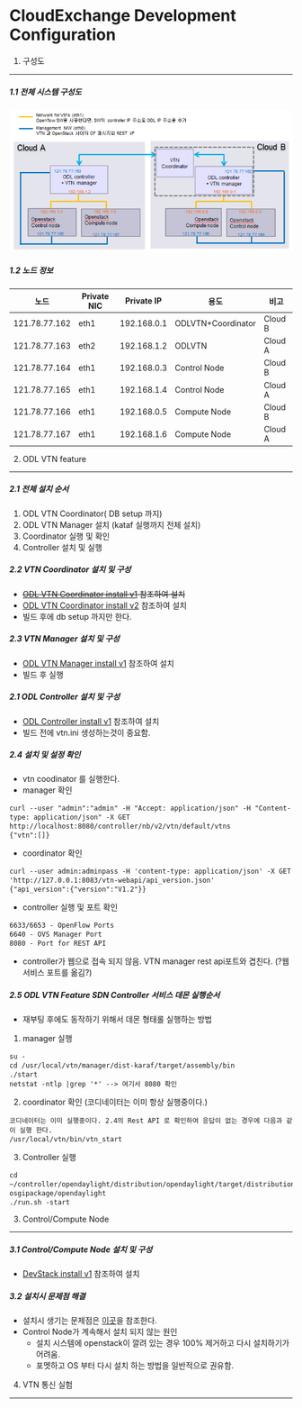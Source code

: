 CloudExchange Development Configuration 
=========================================

1. 구성도
---------

##### 1.1 전체 시스템 구성도
![CloudeExBP](https://github.com/KyongI/cloudexchange/blob/master/heat/CloudExBluePrint.png)

##### 1.2 노드 정보

| 노드        | Private NIC | Private IP | 용도              | 비고    |
|-------------|-------------|------------|-------------------|---------| 
|121.78.77.162|eth1         |192.168.0.1 |ODLVTN+Coordinator | Cloud B |
|121.78.77.163|eth2         |192.168.1.2 |ODLVTN             | Cloud A |
|121.78.77.164|eth1         |192.168.0.3 |Control Node       | Cloud B |
|121.78.77.165|eth1         |192.168.1.4 |Control Node       | Cloud A |
|121.78.77.166|eth1         |192.168.0.5 |Compute Node       | Cloud B |
|121.78.77.167|eth1         |192.168.1.6 |Compute Node       | Cloud A |

2. ODL VTN feature 
----------------------
##### 2.1 전체 설치 순서 
1.  ODL VTN Coordinator( DB setup 까지)
2.  ODL VTN Manager 설치 (kataf 실행까지 전체 설치)
3.  Coordinator 실행 및 확인
4.  Controller 설치 및 실행

##### 2.2 VTN Coordinator 설치 및 구성
- <strike>[ODL VTN Coordinator install v1](https://github.com/KyongI/cloudexchange/blob/master/vtn/ODL_VTNCoordinator_install_v1.md) 참조하여 설치</strike>
- [ODL VTN Coordinator install v2](https://github.com/KyongI/cloudexchange/blob/master/vtn/ODL_VTNCoordinator_install_v2.md) 참조하여 설치
- 빌드 후에 db setup 까지만 한다. 

##### 2.3 VTN Manager 설치 및 구성
- [ODL VTN Manager install v1](https://github.com/KyongI/cloudexchange/blob/master/vtn/ODL_VTNManager_install_v1.md) 참조하여 설치 
- 빌드 후 실행

##### 2.1 ODL Controller 설치 및 구성
- [ODL Controller install v1](https://github.com/KyongI/cloudexchange/blob/master/vtn/ODL_Controller_install_v1.md) 참조하여 설치
- 빌드 전에 vtn.ini 생성하는것이 중요함.

##### 2.4 설치 및 설정 확인 
- vtn coodinator 를 실행한다. 
- manager 확인
```
curl --user "admin":"admin" -H "Accept: application/json" -H "Content-type: application/json" -X GET http://localhost:8080/controller/nb/v2/vtn/default/vtns                          
{"vtn":[]}
```
- coordinator 확인
```
curl --user admin:adminpass -H 'content-type: application/json' -X GET 'http://127.0.0.1:8083/vtn-webapi/api_version.json'  
{"api_version":{"version":"V1.2"}}
```
- controller 실행 및 포트 확인
```
6633/6653 - OpenFlow Ports
6640 - OVS Manager Port
8080 - Port for REST API
```
  * controller가 웹으로 접속 되지 않음. VTN manager rest api포트와 겹친다. (?웹서비스 포트를 옮김?)

##### 2.5 ODL VTN Feature SDN Controller 서비스 데몬 실행순서
- 재부팅 후에도 동작하기 위해서 데몬 형태롤 실행하는 방법

1. manager 실행
```
su - 
cd /usr/local/vtn/manager/dist-karaf/target/assembly/bin
./start
netstat -ntlp |grep '*' --> 여기서 8080 확인
```

2. coordinator 확인 (코디네이터는 이미 항상 실행중이다.)
```
코디네이터는 이미 실행중이다. 2.4의 Rest API 로 확인하여 응답이 없는 경우에 다음과 같이 실행 한다.
/usr/local/vtn/bin/vtn_start
```

3. Controller 실행
```
cd ~/controller/opendaylight/distribution/opendaylight/target/distribution.opendaylight-osgipackage/opendaylight
./run.sh -start
```

3. Control/Compute Node
------------------------

##### 3.1 Control/Compute Node 설치 및 구성
- [DevStack install v1](https://github.com/KyongI/cloudexchange/blob/master/heat/DevstackNode_install_v1.md) 참조하여 설치 

##### 3.2 설치시 문제점 해결
- 설치시 생기는 문제점은 [이곳](https://github.com/KyongI/cloudexchange/blob/master/heat/Devstack_Install_TroubleShooting.md)을 참조한다.
- Control Node가 계속해서 설치 되지 않는 원인
    - 설치 시스템에 openstack이 깔려 있는 경우 100% 제거하고 다시 설치하기가 어려움.
    - 포멧하고 OS 부터 다시 설치 하는 방법을 일반적으로 권유함.

4. VTN 통신 실험
-----------------
